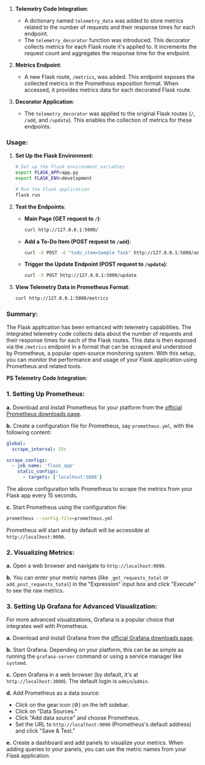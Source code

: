 1. **Telemetry Code Integration**: 
    - A dictionary named `telemetry_data` was added to store metrics related to the number of requests and their response times for each endpoint.
    - The `telemetry_decorator` function was introduced. This decorator collects metrics for each Flask route it's applied to. It increments the request count and aggregates the response time for the endpoint.
    
2. **Metrics Endpoint**:
    - A new Flask route, `/metrics`, was added. This endpoint exposes the collected metrics in the Prometheus exposition format. When accessed, it provides metrics data for each decorated Flask route.

3. **Decorator Application**:
    - The `telemetry_decorator` was applied to the original Flask routes (`/`, `/add`, and `/update`). This enables the collection of metrics for these endpoints.

### Usage:

1. **Set Up the Flask Environment**:
    ```bash
    # Set up the Flask environment variables
    export FLASK_APP=app.py
    export FLASK_ENV=development

    # Run the Flask application
    flask run
    ```

2. **Test the Endpoints**:
    - **Main Page (GET request to `/`)**:
        ```bash
        curl http://127.0.0.1:5000/
        ```
    - **Add a To-Do Item (POST request to `/add`)**:
        ```bash
        curl -X POST -d "todo_item=Sample Task" http://127.0.0.1:5000/add
        ```
    - **Trigger the Update Endpoint (POST request to `/update`)**:
        ```bash
        curl -X POST http://127.0.0.1:5000/update
        ```

3. **View Telemetry Data in Prometheus Format**:
    ```bash
    curl http://127.0.0.1:5000/metrics
    ```

### Summary:

The Flask application has been enhanced with telemetry capabilities. The integrated telemetry code collects data about the number of requests and their response times for each of the Flask routes. This data is then exposed via the `/metrics` endpoint in a format that can be scraped and understood by Prometheus, a popular open-source monitoring system. With this setup, you can monitor the performance and usage of your Flask application using Prometheus and related tools.


 **PS Telemetry Code Integration**: 

### 1. Setting Up Prometheus:

**a.** Download and install Prometheus for your platform from the [official Prometheus downloads page](https://prometheus.io/download/).

**b.** Create a configuration file for Prometheus, say `prometheus.yml`, with the following content:

```yaml
global:
  scrape_interval: 15s

scrape_configs:
  - job_name: 'flask_app'
    static_configs:
      - targets: ['localhost:5000']
```

The above configuration tells Prometheus to scrape the metrics from your Flask app every 15 seconds.

**c.** Start Prometheus using the configuration file:

```bash
prometheus --config.file=prometheus.yml
```

Prometheus will start and by default will be accessible at `http://localhost:9090`.

### 2. Visualizing Metrics:

**a.** Open a web browser and navigate to `http://localhost:9090`.

**b.** You can enter your metric names (like `_get_requests_total` or `add_post_requests_total`) in the "Expression" input box and click "Execute" to see the raw metrics.

### 3. Setting Up Grafana for Advanced Visualization:

For more advanced visualizations, Grafana is a popular choice that integrates well with Prometheus.

**a.** Download and install Grafana from the [official Grafana downloads page](https://grafana.com/grafana/download).

**b.** Start Grafana. Depending on your platform, this can be as simple as running the `grafana-server` command or using a service manager like `systemd`.

**c.** Open Grafana in a web browser (by default, it's at `http://localhost:3000`). The default login is `admin`/`admin`.

**d.** Add Prometheus as a data source:
   - Click on the gear icon (⚙️) on the left sidebar.
   - Click on "Data Sources."
   - Click "Add data source" and choose Prometheus.
   - Set the URL to `http://localhost:9090` (Prometheus's default address) and click "Save & Test."

**e.** Create a dashboard and add panels to visualize your metrics. When adding queries to your panels, you can use the metric names from your Flask application.
